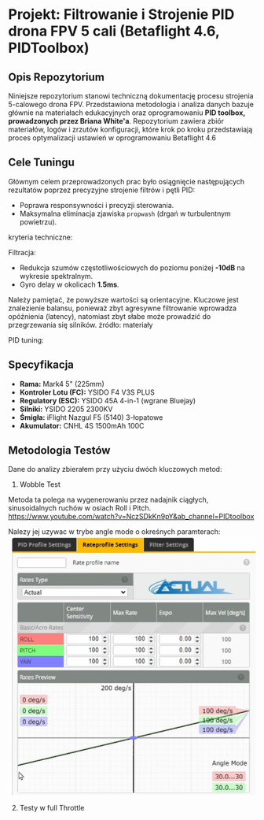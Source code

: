 
# Projekt: Filtrowanie i Strojenie PID drona FPV 5 cali (Betaflight 4.6, PIDToolbox)

## Opis Repozytorium

Niniejsze repozytorium stanowi techniczną dokumentację procesu strojenia 5-calowego drona FPV. Przedstawiona metodologia i analiza danych bazuje głównie na materiałach edukacyjnych oraz oprogramowaniu **PID toolbox, prowadzonych przez Briana White'a**. Repozytorium zawiera zbiór materiałów, logów i zrzutów konfiguracji, które krok po kroku przedstawiają proces optymalizacji ustawień w oprogramowaniu Betaflight 4.6

## Cele Tuningu

Głównym celem przeprowadzonych prac było osiągnięcie następujących rezultatów poprzez precyzyjne strojenie filtrów i pętli PID:

*   Poprawa responsywności i precyzji sterowania.
*   Maksymalna eliminacja zjawiska `propwash` (drgań w turbulentnym powietrzu).

kryteria techniczne:

Filtracja:
*  Redukcja szumów częstotliwościowych do poziomu poniżej **-10dB** na wykresie spektralnym.
*  Gyro delay w okolicach **1.5ms**.
  
Należy pamiętać, że powyższe wartości są orientacyjne. Kluczowe jest znalezienie balansu, ponieważ zbyt agresywne filtrowanie wprowadza opóźnienia (latency), natomiast zbyt słabe może prowadzić do przegrzewania się silników.
żródło: materiały 

PID tuning:


## Specyfikacja

*   **Rama:** Mark4 5" (225mm)
*   **Kontroler Lotu (FC):** YSIDO F4 V3S PLUS
*   **Regulatory (ESC):** YSIDO  45A 4-in-1 (wgrane Bluejay)
*   **Silniki:** YSIDO 2205 2300KV
*   **Śmigła:** iFlight Nazgul F5 (5140) 3-łopatowe
*   **Akumulator:** CNHL 4S 1500mAh 100C

## Metodologia Testów

Dane do analizy zbierałem przy użyciu dwóch kluczowych metod:
1. Wobble Test
   
Metoda ta  polega na wygenerowaniu przez nadajnik ciągłych, sinusoidalnych ruchów w osiach Roll i Pitch.
https://www.youtube.com/watch?v=NczSDkKn9pY&ab_channel=PIDtoolbox

Nalezy jej uzywac w trybe angle mode o okreśnych paramterach:
![Alt text](angle_mode.png)


2.  Testy w full Throttle


